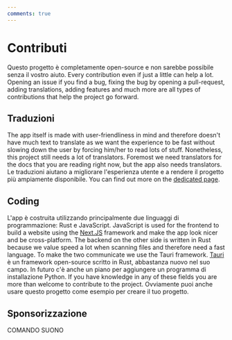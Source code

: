 ```yaml
---
comments: true
---
```


# Contributi
Questo progetto è completamente open-source e non sarebbe possibile senza il vostro aiuto. Every contribution even if just a little can help a lot. Opening an issue if you find a bug, fixing the bug by opening a pull-request, adding translations, adding features and much more are all types of contributions that help the project go forward.

## Traduzioni
The app itself is made with user-friendliness in mind and therefore doesn't have much text to translate as we want the experience to be fast without slowing down the user by forcing him/her to read lots of stuff. Nonetheless, this project still needs a lot of translators. Foremost we need translators for the docs that you are reading right now, but the app also needs translators. Le traduzioni aiutano a migliorare l'esperienza utente e a rendere il progetto più ampiamente disponibile. You can find out more on the [dedicated page](./translations.md).

## Coding
L'app è costruita utilizzando principalmente due linguaggi di programmazione: Rust e JavaScript. JavaScript is used for the frontend to build a website using the [Next.JS](https://nextjs.org/) framework and make the app look nicer and be cross-platform. The backend on the other side is written in Rust because we value speed a lot when scanning files and therefore need a fast language. To make the two communicate we use the Tauri framework. [Tauri](https://tauri.app/) è un framework open-source scritto in Rust, abbastanza nuovo nel suo campo. In futuro c'è anche un piano per aggiungere un programma di installazione Python. If you have knowledge in any of these fields you are more than welcome to contribute to the project. Ovviamente puoi anche usare questo progetto come esempio per creare il tuo progetto.
## Sponsorizzazione
COMANDO SUONO
